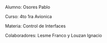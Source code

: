 Alumno: Osores Pablo

Curso: 4to 1ra Avionica

Materia: Control de Interfaces

Colaboradores: Lesme Franco y Louzan Ignacio
